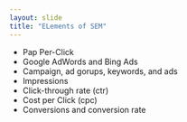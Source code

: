 ```yaml
---
layout: slide
title: "ELements of SEM"
---
```


* Pap Per-Click
* Google AdWords and Bing Ads
* Campaign, ad gorups, keywords, and ads
* Impressions
* Click-through rate (ctr)
* Cost per Click (cpc)
* Conversions and conversion rate
